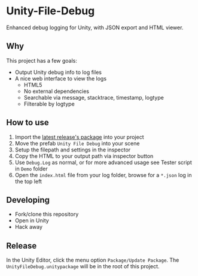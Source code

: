 # Unity-File-Debug
Enhanced debug logging for Unity, with JSON export and HTML viewer.

## Why
This project has a few goals:
- Output Unity debug info to log files
- A nice web interface to view the logs
  - HTML5
  - No external dependencies
  - Searchable via message, stacktrace, timestamp, logtype
  - Filterable by logtype

## How to use
1. Import the [latest release's package](https://github.com/Sacred-Seed-Studio/Unity-File-Debug/releases) into your project
2. Move the prefab `Unity File Debug` into your scene
3. Setup the filepath and settings in the inspector
4. Copy the HTML to your output path via inspector button
5. Use `Debug.Log` as normal, or for more advanced usage see Tester script in `Demo` folder
6. Open the `index.html` file from your log folder, browse for a `*.json` log in the top left

## Developing
- Fork/clone this repository
- Open in Unity
- Hack away

## Release
In the Unity Editor, click the menu option `Package/Update Package`. The `UnityFileDebug.unitypackage` will be in the root of this project.
